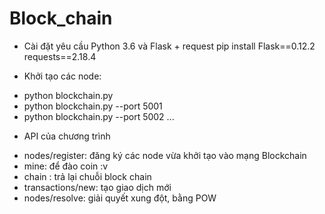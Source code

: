 # Block_chain
+ Cài đặt yêu cầu Python 3.6 và Flask + request
   pip install Flask==0.12.2 requests==2.18.4 
   
 + Khởi tạo các node:
  - python blockchain.py
  - python blockchain.py --port 5001
  - python blockchain.py --port 5002
  ...
 + API của chương trình
  - nodes/register: đăng ký các node vừa khởi tạo vào mạng Blockchain
  - mine: để đào coin :v 
  - chain : trả lại chuỗi block chain
  - transactions/new: tạo giao dịch mới 
  - nodes/resolve: giải quyết xung đột, bằng POW
